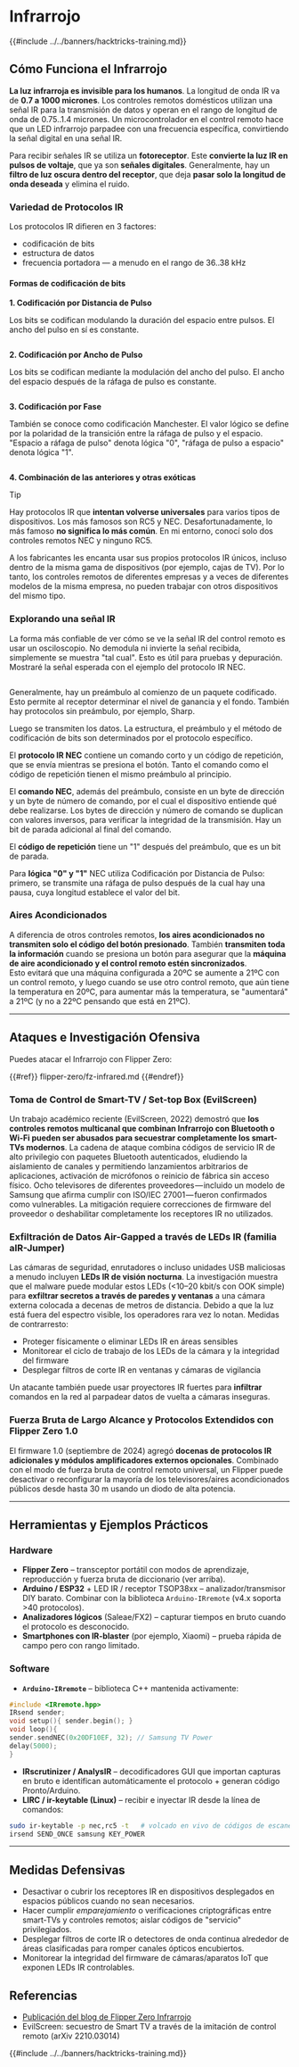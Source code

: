 # Infrarrojo

{{#include ../../banners/hacktricks-training.md}}

## Cómo Funciona el Infrarrojo <a href="#how-the-infrared-port-works" id="how-the-infrared-port-works"></a>

**La luz infrarroja es invisible para los humanos**. La longitud de onda IR va de **0.7 a 1000 micrones**. Los controles remotos domésticos utilizan una señal IR para la transmisión de datos y operan en el rango de longitud de onda de 0.75..1.4 micrones. Un microcontrolador en el control remoto hace que un LED infrarrojo parpadee con una frecuencia específica, convirtiendo la señal digital en una señal IR.

Para recibir señales IR se utiliza un **fotoreceptor**. Este **convierte la luz IR en pulsos de voltaje**, que ya son **señales digitales**. Generalmente, hay un **filtro de luz oscura dentro del receptor**, que deja **pasar solo la longitud de onda deseada** y elimina el ruido.

### Variedad de Protocolos IR <a href="#variety-of-ir-protocols" id="variety-of-ir-protocols"></a>

Los protocolos IR difieren en 3 factores:

- codificación de bits
- estructura de datos
- frecuencia portadora — a menudo en el rango de 36..38 kHz

#### Formas de codificación de bits <a href="#bit-encoding-ways" id="bit-encoding-ways"></a>

**1. Codificación por Distancia de Pulso**

Los bits se codifican modulando la duración del espacio entre pulsos. El ancho del pulso en sí es constante.

<figure><img src="../../images/image (295).png" alt=""><figcaption></figcaption></figure>

**2. Codificación por Ancho de Pulso**

Los bits se codifican mediante la modulación del ancho del pulso. El ancho del espacio después de la ráfaga de pulso es constante.

<figure><img src="../../images/image (282).png" alt=""><figcaption></figcaption></figure>

**3. Codificación por Fase**

También se conoce como codificación Manchester. El valor lógico se define por la polaridad de la transición entre la ráfaga de pulso y el espacio. "Espacio a ráfaga de pulso" denota lógica "0", "ráfaga de pulso a espacio" denota lógica "1".

<figure><img src="../../images/image (634).png" alt=""><figcaption></figcaption></figure>

**4. Combinación de las anteriores y otras exóticas**

> [!TIP]
> Hay protocolos IR que **intentan volverse universales** para varios tipos de dispositivos. Los más famosos son RC5 y NEC. Desafortunadamente, lo más famoso **no significa lo más común**. En mi entorno, conocí solo dos controles remotos NEC y ninguno RC5.
>
> A los fabricantes les encanta usar sus propios protocolos IR únicos, incluso dentro de la misma gama de dispositivos (por ejemplo, cajas de TV). Por lo tanto, los controles remotos de diferentes empresas y a veces de diferentes modelos de la misma empresa, no pueden trabajar con otros dispositivos del mismo tipo.

### Explorando una señal IR

La forma más confiable de ver cómo se ve la señal IR del control remoto es usar un osciloscopio. No demodula ni invierte la señal recibida, simplemente se muestra "tal cual". Esto es útil para pruebas y depuración. Mostraré la señal esperada con el ejemplo del protocolo IR NEC.

<figure><img src="../../images/image (235).png" alt=""><figcaption></figcaption></figure>

Generalmente, hay un preámbulo al comienzo de un paquete codificado. Esto permite al receptor determinar el nivel de ganancia y el fondo. También hay protocolos sin preámbulo, por ejemplo, Sharp.

Luego se transmiten los datos. La estructura, el preámbulo y el método de codificación de bits son determinados por el protocolo específico.

El **protocolo IR NEC** contiene un comando corto y un código de repetición, que se envía mientras se presiona el botón. Tanto el comando como el código de repetición tienen el mismo preámbulo al principio.

El **comando NEC**, además del preámbulo, consiste en un byte de dirección y un byte de número de comando, por el cual el dispositivo entiende qué debe realizarse. Los bytes de dirección y número de comando se duplican con valores inversos, para verificar la integridad de la transmisión. Hay un bit de parada adicional al final del comando.

El **código de repetición** tiene un "1" después del preámbulo, que es un bit de parada.

Para **lógica "0" y "1"** NEC utiliza Codificación por Distancia de Pulso: primero, se transmite una ráfaga de pulso después de la cual hay una pausa, cuya longitud establece el valor del bit.

### Aires Acondicionados

A diferencia de otros controles remotos, **los aires acondicionados no transmiten solo el código del botón presionado**. También **transmiten toda la información** cuando se presiona un botón para asegurar que la **máquina de aire acondicionado y el control remoto estén sincronizados**.\
Esto evitará que una máquina configurada a 20ºC se aumente a 21ºC con un control remoto, y luego cuando se use otro control remoto, que aún tiene la temperatura en 20ºC, para aumentar más la temperatura, se "aumentará" a 21ºC (y no a 22ºC pensando que está en 21ºC).

---

## Ataques e Investigación Ofensiva <a href="#attacks" id="attacks"></a>

Puedes atacar el Infrarrojo con Flipper Zero:

{{#ref}}
flipper-zero/fz-infrared.md
{{#endref}}

### Toma de Control de Smart-TV / Set-top Box (EvilScreen)

Un trabajo académico reciente (EvilScreen, 2022) demostró que **los controles remotos multicanal que combinan Infrarrojo con Bluetooth o Wi-Fi pueden ser abusados para secuestrar completamente los smart-TVs modernos**. La cadena de ataque combina códigos de servicio IR de alto privilegio con paquetes Bluetooth autenticados, eludiendo la aislamiento de canales y permitiendo lanzamientos arbitrarios de aplicaciones, activación de micrófonos o reinicio de fábrica sin acceso físico. Ocho televisores de diferentes proveedores — incluido un modelo de Samsung que afirma cumplir con ISO/IEC 27001 — fueron confirmados como vulnerables. La mitigación requiere correcciones de firmware del proveedor o deshabilitar completamente los receptores IR no utilizados.

### Exfiltración de Datos Air-Gapped a través de LEDs IR (familia aIR-Jumper)

Las cámaras de seguridad, enrutadores o incluso unidades USB maliciosas a menudo incluyen **LEDs IR de visión nocturna**. La investigación muestra que el malware puede modular estos LEDs (<10–20 kbit/s con OOK simple) para **exfiltrar secretos a través de paredes y ventanas** a una cámara externa colocada a decenas de metros de distancia. Debido a que la luz está fuera del espectro visible, los operadores rara vez lo notan. Medidas de contrarresto:

* Proteger físicamente o eliminar LEDs IR en áreas sensibles
* Monitorear el ciclo de trabajo de los LEDs de la cámara y la integridad del firmware
* Desplegar filtros de corte IR en ventanas y cámaras de vigilancia

Un atacante también puede usar proyectores IR fuertes para **infiltrar** comandos en la red al parpadear datos de vuelta a cámaras inseguras.

### Fuerza Bruta de Largo Alcance y Protocolos Extendidos con Flipper Zero 1.0

El firmware 1.0 (septiembre de 2024) agregó **docenas de protocolos IR adicionales y módulos amplificadores externos opcionales**. Combinado con el modo de fuerza bruta de control remoto universal, un Flipper puede desactivar o reconfigurar la mayoría de los televisores/aires acondicionados públicos desde hasta 30 m usando un diodo de alta potencia.

---

## Herramientas y Ejemplos Prácticos <a href="#tooling" id="tooling"></a>

### Hardware

* **Flipper Zero** – transceptor portátil con modos de aprendizaje, reproducción y fuerza bruta de diccionario (ver arriba).
* **Arduino / ESP32** + LED IR / receptor TSOP38xx – analizador/transmisor DIY barato. Combinar con la biblioteca `Arduino-IRremote` (v4.x soporta >40 protocolos).
* **Analizadores lógicos** (Saleae/FX2) – capturar tiempos en bruto cuando el protocolo es desconocido.
* **Smartphones con IR-blaster** (por ejemplo, Xiaomi) – prueba rápida de campo pero con rango limitado.

### Software

* **`Arduino-IRremote`** – biblioteca C++ mantenida activamente:
```cpp
#include <IRremote.hpp>
IRsend sender;
void setup(){ sender.begin(); }
void loop(){
sender.sendNEC(0x20DF10EF, 32); // Samsung TV Power
delay(5000);
}
```
* **IRscrutinizer / AnalysIR** – decodificadores GUI que importan capturas en bruto e identifican automáticamente el protocolo + generan código Pronto/Arduino.
* **LIRC / ir-keytable (Linux)** – recibir e inyectar IR desde la línea de comandos:
```bash
sudo ir-keytable -p nec,rc5 -t   # volcado en vivo de códigos de escaneo decodificados
irsend SEND_ONCE samsung KEY_POWER
```

---

## Medidas Defensivas <a href="#defense" id="defense"></a>

* Desactivar o cubrir los receptores IR en dispositivos desplegados en espacios públicos cuando no sean necesarios.
* Hacer cumplir *emparejamiento* o verificaciones criptográficas entre smart-TVs y controles remotos; aislar códigos de "servicio" privilegiados.
* Desplegar filtros de corte IR o detectores de onda continua alrededor de áreas clasificadas para romper canales ópticos encubiertos.
* Monitorear la integridad del firmware de cámaras/aparatos IoT que exponen LEDs IR controlables.

## Referencias

- [Publicación del blog de Flipper Zero Infrarrojo](https://blog.flipperzero.one/infrared/)
- EvilScreen: secuestro de Smart TV a través de la imitación de control remoto (arXiv 2210.03014)

{{#include ../../banners/hacktricks-training.md}}

